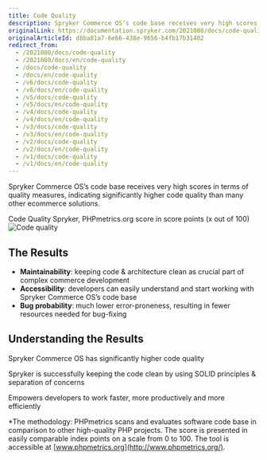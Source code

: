```yaml
---
title: Code Quality
description: Spryker Commerce OS’s code base receives very high scores in terms of quality measures, indicating significantly higher code quality than many other ecommerce solutions.
originalLink: https://documentation.spryker.com/2021080/docs/code-quality
originalArticleId: d8ba81a7-6e66-438e-9656-b4fb17b31402
redirect_from:
  - /2021080/docs/code-quality
  - /2021080/docs/en/code-quality
  - /docs/code-quality
  - /docs/en/code-quality
  - /v6/docs/code-quality
  - /v6/docs/en/code-quality
  - /v5/docs/code-quality
  - /v5/docs/en/code-quality
  - /v4/docs/code-quality
  - /v4/docs/en/code-quality
  - /v3/docs/code-quality
  - /v3/docs/en/code-quality
  - /v2/docs/code-quality
  - /v2/docs/en/code-quality
  - /v1/docs/code-quality
  - /v1/docs/en/code-quality
---
```


Spryker Commerce OS’s code base receives very high scores in terms of quality measures, indicating significantly higher code quality than many other ecommerce solutions.

Code Quality Spryker, PHPmetrics.org score in score points (x out of 100)
![Code quality](https://spryker.s3.eu-central-1.amazonaws.com/docs/Developer+Guide/Guidelines/Code+Quality/spryker-code-quality.png) 

## The Results

* **Maintainability**: keeping code & architecture clean as crucial part of complex commerce development
* **Accessibility**: developers can easily understand and start working with Spryker Commerce OS’s code base
* **Bug probability**: much lower error-proneness, resulting in fewer resources needed for bug-fixing

## Understanding the Results

Spryker Commerce OS has significantly higher code quality

Spryker is successfully keeping the code clean by using SOLID principles & separation of concerns

Empowers developers to work faster, more productively and more efficiently

*The methodology: PHPmetrics scans and evaluates software code base in comparison to other high-quality PHP projects. The score is presented in easily comparable index points on a scale from 0 to 100. The tool is accessible at [www.phpmetrics.org](http://www.phpmetrics.org/).

